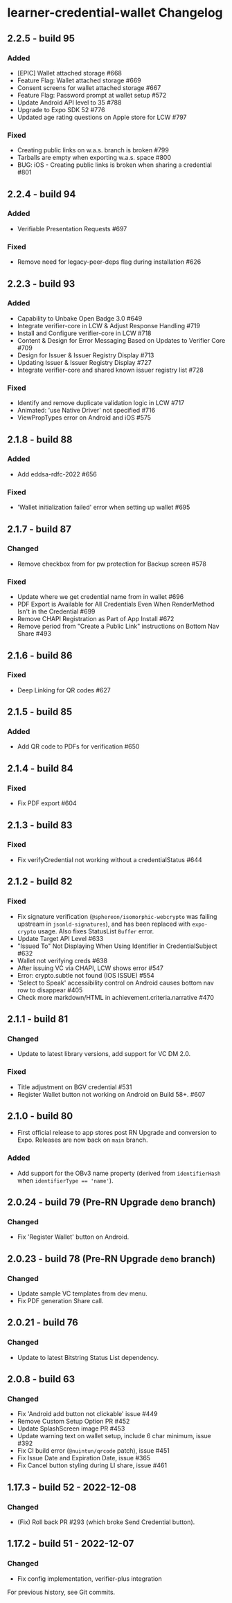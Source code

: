 # learner-credential-wallet Changelog

## 2.2.5 - build 95
### Added
- [EPIC] Wallet attached storage #668
- Feature Flag: Wallet attached storage #669
- Consent screens for wallet attached storage #667
- Feature Flag: Password prompt at wallet setup #572
- Update Android API level to 35 #788
- Upgrade to Expo SDK 52 #776
- Updated age rating questions on Apple store for LCW #797

### Fixed
- Creating public links on w.a.s. branch is broken #799
- Tarballs are empty when exporting w.a.s. space #800
- BUG: iOS - Creating public links is broken when sharing a credential #801

## 2.2.4 - build 94
### Added
- Verifiable Presentation Requests #697

### Fixed
- Remove need for legacy-peer-deps flag during installation #626

## 2.2.3 - build 93
### Added
- Capability to Unbake Open Badge 3.0 #649
- Integrate verifier-core in LCW & Adjust Response Handling #719
- Install and Configure verifier-core in LCW #718
- Content & Design for Error Messaging Based on Updates to Verifier Core #709
- Design for Issuer & Issuer Registry Display #713
- Updating Issuer & Issuer Registry Display #727
- Integrate verifier-core and shared known issuer registry list #728

### Fixed
- Identify and remove duplicate validation logic in LCW #717
- Animated: 'use Native Driver' not specified #716
- ViewPropTypes error on Android and iOS #575

## 2.1.8 - build 88
### Added
- Add eddsa-rdfc-2022 #656

### Fixed
- 'Wallet initialization failed' error when setting up wallet #695

## 2.1.7 - build 87
### Changed
- Remove checkbox from for pw protection for Backup screen #578

### Fixed
- Update where we get credential name from in wallet #696
- PDF Export is Available for All Credentials Even When RenderMethod Isn't in the Credential #699
- Remove CHAPI Registration as Part of App Install #672
- Remove period from "Create a Public Link" instructions on Bottom Nav Share #493

## 2.1.6 - build 86
### Fixed
- Deep Linking for QR codes #627

## 2.1.5 - build 85
### Added
- Add QR code to PDFs for verification #650

## 2.1.4 - build 84
### Fixed
- Fix PDF export #604

## 2.1.3 - build 83
### Fixed
- Fix verifyCredential not working without a credentialStatus #644

## 2.1.2 - build 82
### Fixed
- Fix signature verification (`@sphereon/isomorphic-webcrypto` was failing upstream in `jsonld-signatures`),
  and has been replaced with `expo-crypto` usage. Also fixes StatusList `Buffer` error.
- Update Target API Level #633
- "Issued To" Not Displaying When Using Identifier in CredentialSubject #632
- Wallet not verifying creds #638
- After issuing VC via CHAPI, LCW shows error #547
- Error: crypto.subtle not found (IOS ISSUE) #554
- 'Select to Speak' accessibility control on Android causes bottom nav row to disappear #405
- Check more markdown/HTML in achievement.criteria.narrative #470

## 2.1.1 - build 81
### Changed
- Update to latest library versions, add support for VC DM 2.0.

### Fixed
- Title adjustment on BGV credential #531
- Register Wallet button not working on Android on Build 58+. #607

## 2.1.0 - build 80
- First official release to app stores post RN Upgrade and conversion to Expo. Releases are now back on `main` branch.

### Added
- Add support for the OBv3 name property (derived from `identifierHash` when `identifierType == 'name'`).

## 2.0.24 - build 79 (Pre-RN Upgrade `demo` branch)
### Changed
- Fix 'Register Wallet' button on Android.

## 2.0.23 - build 78 (Pre-RN Upgrade `demo` branch)
### Changed
- Update sample VC templates from dev menu.
- Fix PDF generation Share call.

## 2.0.21 - build 76
### Changed
- Update to latest Bitstring Status List dependency.

## 2.0.8 - build 63
### Changed
- Fix 'Android add button not clickable' issue #449
- Remove Custom Setup Option PR #452
- Update SplashScreen image PR #453
- Update warning text on wallet setup, include 6 char minimum, issue #392
- Fix CI build error (`@nuintun/qrcode` patch), issue #451
- Fix Issue Date and Expiration Date, issue #365
- Fix Cancel button styling during LI share, issue #461

## 1.17.3 - build 52 - 2022-12-08
### Changed
- (Fix) Roll back PR #293 (which broke Send Credential button).

## 1.17.2 - build 51 - 2022-12-07
### Changed
- Fix config implementation, verifier-plus integration

For previous history, see Git commits.
